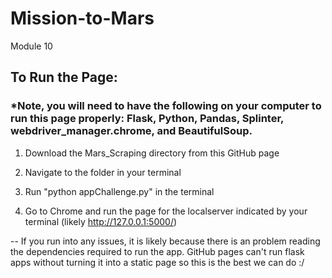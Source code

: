 # Mission-to-Mars
Module 10

## To Run the Page:
### *Note, you will need to have the following on your computer to run this page properly: Flask, Python, Pandas, Splinter, webdriver_manager.chrome, and BeautifulSoup.

1) Download the Mars_Scraping directory from this GitHub page

2) Navigate to the folder in your terminal

3) Run "python appChallenge.py" in the terminal

4) Go to Chrome and run the page for the localserver indicated by your terminal (likely http://127.0.0.1:5000/)

-- If you run into any issues, it is likely because there is an problem reading the dependencies required to run the app. GitHub pages can't run flask apps without turning it into a static page so this is the best we can do :/
